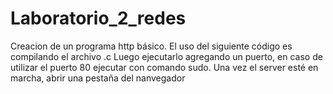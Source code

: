 # Laboratorio_2_redes
Creacion de un programa http básico.
El uso del siguiente código es compilando el archivo .c
Luego ejecutarlo agregando un puerto, en caso de utilizar el puerto 80 ejecutar con comando sudo.
Una vez el server esté en marcha, abrir una pestaña del nanvegador 
